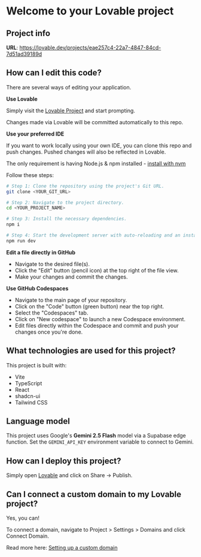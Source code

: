 # Welcome to your Lovable project

## Project info

**URL**: https://lovable.dev/projects/eae257c4-22a7-4847-84cd-7d51ad39189d

## How can I edit this code?

There are several ways of editing your application.

**Use Lovable**

Simply visit the [Lovable Project](https://lovable.dev/projects/eae257c4-22a7-4847-84cd-7d51ad39189d) and start prompting.

Changes made via Lovable will be committed automatically to this repo.

**Use your preferred IDE**

If you want to work locally using your own IDE, you can clone this repo and push changes. Pushed changes will also be reflected in Lovable.

The only requirement is having Node.js & npm installed - [install with nvm](https://github.com/nvm-sh/nvm#installing-and-updating)

Follow these steps:

```sh
# Step 1: Clone the repository using the project's Git URL.
git clone <YOUR_GIT_URL>

# Step 2: Navigate to the project directory.
cd <YOUR_PROJECT_NAME>

# Step 3: Install the necessary dependencies.
npm i

# Step 4: Start the development server with auto-reloading and an instant preview.
npm run dev
```

**Edit a file directly in GitHub**

- Navigate to the desired file(s).
- Click the "Edit" button (pencil icon) at the top right of the file view.
- Make your changes and commit the changes.

**Use GitHub Codespaces**

- Navigate to the main page of your repository.
- Click on the "Code" button (green button) near the top right.
- Select the "Codespaces" tab.
- Click on "New codespace" to launch a new Codespace environment.
- Edit files directly within the Codespace and commit and push your changes once you're done.

## What technologies are used for this project?

This project is built with:

- Vite
- TypeScript
- React
- shadcn-ui
- Tailwind CSS

## Language model

This project uses Google's **Gemini 2.5 Flash** model via a Supabase edge function. Set the `GEMINI_API_KEY` environment variable to connect to Gemini.

## How can I deploy this project?

Simply open [Lovable](https://lovable.dev/projects/eae257c4-22a7-4847-84cd-7d51ad39189d) and click on Share -> Publish.

## Can I connect a custom domain to my Lovable project?

Yes, you can!

To connect a domain, navigate to Project > Settings > Domains and click Connect Domain.

Read more here: [Setting up a custom domain](https://docs.lovable.dev/tips-tricks/custom-domain#step-by-step-guide)
